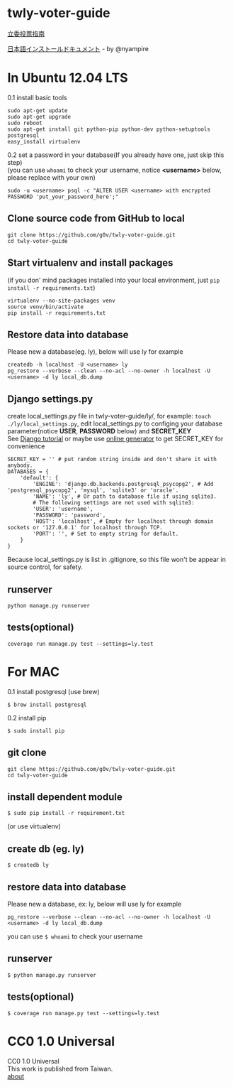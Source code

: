 twly-voter-guide
================

[立委投票指南](http://vote.ly.g0v.tw/)     

[日本語インストールドキュメント](https://github.com/g0v/twly-voter-guide/blob/master/README.ja.md) - by @nyampire

In Ubuntu 12.04 LTS
=================
0.1 install basic tools
```
sudo apt-get update
sudo apt-get upgrade
sudo reboot
sudo apt-get install git python-pip python-dev python-setuptools postgresql
easy_install virtualenv
```

0.2 set a password in your database(If you already have one, just skip this step)        
(you can use `whoami` to check your username, notice **&lt;username&gt;**  below, please replace with your own)

```
sudo -u <username> psql -c "ALTER USER <username> with encrypted PASSWORD 'put_your_password_here';"
```

## Clone source code from GitHub to local
```
git clone https://github.com/g0v/twly-voter-guide.git       
cd twly-voter-guide
```

## Start virtualenv and install packages         
(if you don' mind packages installed into your local environment, just `pip install -r requirements.txt`)
```
virtualenv --no-site-packages venv      
source venv/bin/activate        
pip install -r requirements.txt     
```

## Restore data into database       
Please new a database(eg. ly), below will use ly for example
```
createdb -h localhost -U <username> ly
pg_restore --verbose --clean --no-acl --no-owner -h localhost -U <username> -d ly local_db.dump
```

## Django settings.py          
create local_settings.py file in twly-voter-guide/ly/, for example: `touch ./ly/local_settings.py`, edit local_settings.py to configing your database parameter(notice **USER**, **PASSWORD** below) and **SECRET_KEY**       
See [Django tutorial](https://docs.djangoproject.com/en/dev/intro/tutorial01/) or maybe use [online generator](http://www.miniwebtool.com/django-secret-key-generator/) to get SECRET_KEY for convenience				
```
SECRET_KEY = '' # put random string inside and don't share it with anybody.
DATABASES = {
    'default': {
        'ENGINE': 'django.db.backends.postgresql_psycopg2', # Add 'postgresql_psycopg2', 'mysql', 'sqlite3' or 'oracle'.
        'NAME': 'ly', # Or path to database file if using sqlite3.
        # The following settings are not used with sqlite3:
        'USER': 'username',
        'PASSWORD': 'password',
        'HOST': 'localhost', # Empty for localhost through domain sockets or '127.0.0.1' for localhost through TCP.
        'PORT': '', # Set to empty string for default.
    }
}
```
Because local_settings.py is list in .gitignore, so this file won't be appear in source control, for safety.

## runserver
```
python manage.py runserver
```

## tests(optional)
```
coverage run manage.py test --settings=ly.test
```


For MAC
=================
0.1 install postgresql (use brew)
```
$ brew install postgresql
```
0.2 install pip
```
$ sudo install pip 
```


## git clone
```
git clone https://github.com/g0v/twly-voter-guide.git       
cd twly-voter-guide
```
## install dependent module
```
$ sudo pip install -r requirement.txt
```
(or use virtualenv)

## create db (eg. ly)
```
$ createdb ly
```

## restore data into database       
Please new a database, ex: ly, below will use ly for example
```
pg_restore --verbose --clean --no-acl --no-owner -h localhost -U <username> -d ly local_db.dump
```
you can use `$ whoami` to check your username

## runserver
```
$ python manage.py runserver
```

## tests(optional)
```
$ coverage run manage.py test --settings=ly.test
```

CC0 1.0 Universal
=================
CC0 1.0 Universal       
This work is published from Taiwan.     
[about](http://vote.ly.g0v.tw/about/)
